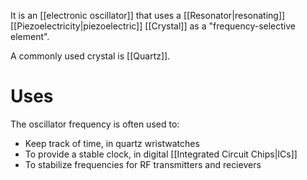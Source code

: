 It is an [[electronic oscillator]] that uses a [[Resonator|resonating]] [[Piezoelectricity|piezoelectric]] [[Crystal]] as a "frequency-selective element".

A commonly used crystal is [[Quartz]].
# Uses
The oscillator frequency is often used to:
- Keep track of time, in quartz wristwatches
- To provide a stable clock, in digital [[Integrated Circuit Chips|ICs]]
- To stabilize frequencies for RF transmitters and recievers